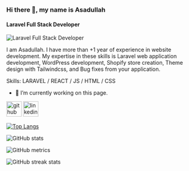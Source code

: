 ### Hi there 👋, my name is Asadullah
#### Laravel Full Stack Developer
![Laravel Full Stack Developer](https://www.canva.com/design/DAFcQ_jgsew/EJPdbV2AYiBe_af4k2C-Yg/view?utm_content=DAFcQ_jgsew&utm_campaign=designshare&utm_medium=link&utm_source=publishsharelink)

I am Asadullah. I have more than +1 year of experience in website development. My expertise in these skills is Laravel web application development, WordPress development, Shopify store creation, Theme design with Tailwindcss, and Bug fixes from your application.

Skills: LARAVEL / REACT / JS / HTML / CSS

- 🔭 I’m currently working on this page. 


[<img src='https://cdn.jsdelivr.net/npm/simple-icons@3.0.1/icons/github.svg' alt='github' height='40'>](https://github.com/AsadullahQureshi)  [<img src='https://cdn.jsdelivr.net/npm/simple-icons@3.0.1/icons/linkedin.svg' alt='linkedin' height='40'>](https://www.linkedin.com/in/asadullah-abduljabbar/)  

[![Top Langs](https://github-readme-stats.vercel.app/api/top-langs/?username=AsadullahQureshi)](https://github.com/anuraghazra/github-readme-stats)

![GitHub stats](https://github-readme-stats.vercel.app/api?username=AsadullahQureshi&show_icons=true&count_private=true)  

![GitHub metrics](https://metrics.lecoq.io/AsadullahQureshi)  

![GitHub streak stats](https://streak-stats.demolab.com/?user=AsadullahQureshi)  

